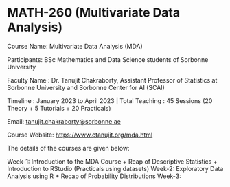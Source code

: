 # MATH-260 (Multivariate Data Analysis)
Course Name: Multivariate Data Analysis (MDA)

Participants: BSc Mathematics and Data Science students of Sorbonne University

Faculty Name : Dr. Tanujit Chakraborty, Assistant Professor of Statistics at Sorbonne University and Sorbonne Center for AI (SCAI)

Timeline : January 2023 to April 2023 | Total Teaching : 45 Sessions (20 Theory + 5 Tutorials + 20 Practicals)

Email: tanujit.chakraborty@sorbonne.ae

Course Website: https://www.ctanujit.org/mda.html

The details of the courses are given below:

Week-1: Introduction to the MDA Course + Reap of Descriptive Statistics + Introduction to RStudio (Practicals using datasets)
Week-2: Exploratory Data Analysis using R + Recap of Probability Distributions
Week-3: 
